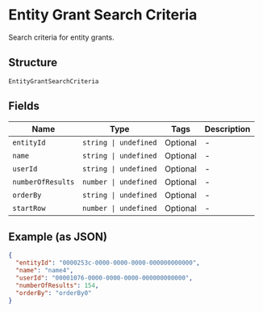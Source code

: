 
# Entity Grant Search Criteria

Search criteria for entity grants.

## Structure

`EntityGrantSearchCriteria`

## Fields

| Name | Type | Tags | Description |
|  --- | --- | --- | --- |
| `entityId` | `string \| undefined` | Optional | - |
| `name` | `string \| undefined` | Optional | - |
| `userId` | `string \| undefined` | Optional | - |
| `numberOfResults` | `number \| undefined` | Optional | - |
| `orderBy` | `string \| undefined` | Optional | - |
| `startRow` | `number \| undefined` | Optional | - |

## Example (as JSON)

```json
{
  "entityId": "0000253c-0000-0000-0000-000000000000",
  "name": "name4",
  "userId": "00001076-0000-0000-0000-000000000000",
  "numberOfResults": 154,
  "orderBy": "orderBy0"
}
```

